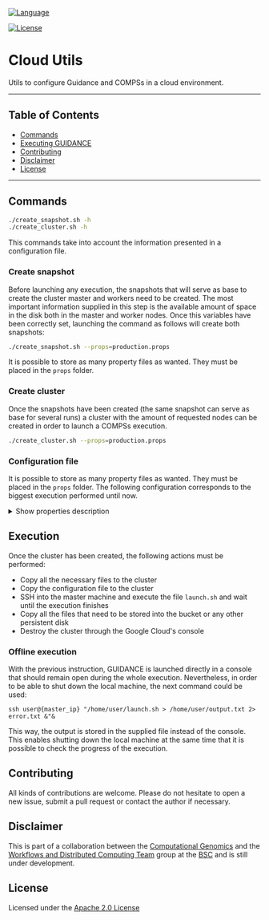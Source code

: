 <!-- Main Repository language -->
[![Language](https://img.shields.io/badge/language-bash-green.svg)](https://img.shields.io/badge/language-bash-green.svg)

<!-- Repository License -->
[![License](https://img.shields.io/badge/License-Apache%202.0-blue.svg)](https://github.com/ramonamela/guidance_cloud/blob/master/LICENSE)


# Cloud Utils

Utils to configure Guidance and COMPSs in a cloud environment.

---

## Table of Contents

* [Commands](#commands)
* [Executing GUIDANCE](#exec)
* [Contributing](#contributing)
* [Disclaimer](#disclaimer)
* [License](#license)

---

## Commands

```bash
./create_snapshot.sh -h
./create_cluster.sh -h
```
This commands take into account the information presented in a configuration file.

### Create snapshot
Before launching any execution, the snapshots that will serve as base to create the cluster master and workers need to be created. The most important information supplied in this step is the available amount of space in the disk both in the master and worker nodes.
Once this variables have been correctly set, launching the command as follows will create both snapshots:

```bash
./create_snapshot.sh --props=production.props
```

It is possible to store as many property files as wanted. They must be placed in the ```props``` folder.

### Create cluster
Once the snapshots have been created (the same snapshot can serve as base for several runs) a cluster with the amount of requested nodes can be created in order to launch a COMPSs execution.

```bash
./create_cluster.sh --props=production.props
```

### Configuration file
It is possible to store as many property files as wanted. They must be placed in the ```props``` folder. The following configuration corresponds to the biggest execution performed until now. 

<details><summary>Show properties description</summary>


<p>

The content of the production.xml file is as follows:
```
## General project information
USERNAME="computational.genomics.bsc"
PUBLIC_SSH_FILE="${HOME}/.ssh/id_rsa.pub"
PROJECT_NAME="guidance"
IDENTIFICATION_JSON="$( cd "$( dirname "${BASH_SOURCE[0]}" )" >/dev/null 2>&1 && pwd )/../guidance-252716-784e2a010688.json"

## Base instance information
BASE_INSTANCE_NAME="guidancebase"
SNAPSHOT_NAME="snap${PROJECT_NAME}"
OVERRIDE_INSTANCE="true"

## Bucket information
#BUCKET_NAME="bucket-${PROJECT_NAME}"
BUCKET_NAME="guidance_bucket"

## Cluster options
CLUSTER_INSTANCE_NAME="guidancecluster"
NODE_MEM="standard"  # standard, highmem, highcpu
NODE_CPUS=64
NUM_NODES=8
```

The first block of information concerns the identification information in order to access the Google Cloud platform. First, the username of the Google Cloud account must be set. Next, a public ssh file in order to access the remote machines to monitor the execution and the project name into which the execution will run. Finally, the identification json corresponding to the authentification service with all the permisions correctly set is given.

The second block specifies the name of the base instance that will be created in order to install all the dependencies and then create a snapshot with the specified name. In addition, there is a boolean value to point out whether an existant image with the given name should be erased or not.

</p>
</details>

## Execution

Once the cluster has been created, the following actions must be performed:

* Copy all the necessary files to the cluster
* Copy the configuration file to the cluster
* SSH into the master machine and execute the file `launch.sh` and wait until the execution finishes
* Copy all the files that need to be stored into the bucket or any other persistent disk
* Destroy the cluster through the Google Cloud's console

### Offline execution

With the previous instruction, GUIDANCE is launched directly in a console that should remain open during the whole execution. Nevertheless, in order to be able to shut down the local machine, the next command could be used:

```
ssh user@{master_ip} "/home/user/launch.sh > /home/user/output.txt 2> error.txt &"&
```

This way, the output is stored in the supplied file instead of the console. This enables shutting down the local machine at the same time that it is possible to check the progress of the execution.

## Contributing

All kinds of contributions are welcome. Please do not hesitate to open a new issue,
submit a pull request or contact the author if necessary. 
 

## Disclaimer

This is part of a collaboration between the [Computational Genomics][cg-bsc] and the [Workflows and Distributed Computing Team][wdc-bsc] group at the [BSC][bsc] and is still
under development. 


## License

Licensed under the [Apache 2.0 License][apache-2]


[wdc-bsc]: https://www.bsc.es/discover-bsc/organisation/scientific-structure/workflows-and-distributed-computing
[cg-bsc]: https://www.bsc.es/discover-bsc/organisation/scientific-structure/computational-genomics
[bsc]: https://www.bsc.es/

[apache-2]: http://www.apache.org/licenses/LICENSE-2.0
